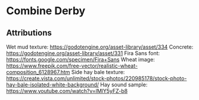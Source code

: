 # Combine Derby

## Attributions

Wet mud texture: https://godotengine.org/asset-library/asset/334
Concrete: https://godotengine.org/asset-library/asset/331
Fira Sans font: https://fonts.google.com/specimen/Fira+Sans
Wheat image: https://www.freepik.com/free-vector/realistic-wheat-composition_6128967.htm
Side hay bale texture: https://create.vista.com/unlimited/stock-photos/220985178/stock-photo-hay-bale-isolated-white-background/
Hay sound sample: https://www.youtube.com/watch?v=lMlY5yFZ-b8
